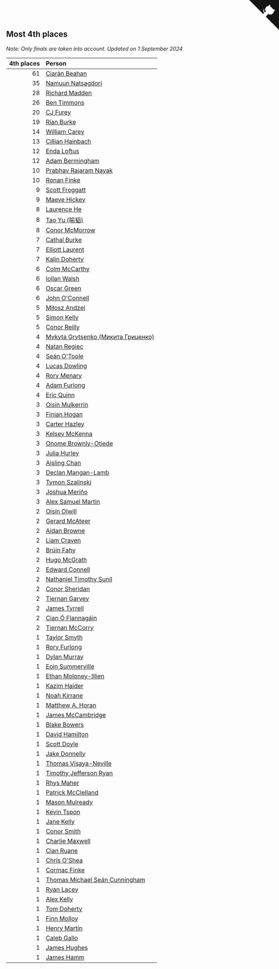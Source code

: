 ## Most 4th places

*Note: Only finals are taken into account.*
*Updated on  1 September 2024*

| 4th places | Person |
| ---: | :--- |
| 61 | [Ciarán Beahan](https://www.worldcubeassociation.org/persons/2012BEAH01) |
| 35 | [Namuun Natsagdorj](https://www.worldcubeassociation.org/persons/2019NATS02) |
| 28 | [Richard Madden](https://www.worldcubeassociation.org/persons/2017MADD04) |
| 26 | [Ben Timmons](https://www.worldcubeassociation.org/persons/2017TIMM01) |
| 20 | [CJ Furey](https://www.worldcubeassociation.org/persons/2022FURE01) |
| 19 | [Rían Burke](https://www.worldcubeassociation.org/persons/2019BURK05) |
| 14 | [William Carey](https://www.worldcubeassociation.org/persons/2019CARE02) |
| 13 | [Cillian Hainbach](https://www.worldcubeassociation.org/persons/2022HAIN04) |
| 12 | [Enda Loftus](https://www.worldcubeassociation.org/persons/2021LOFT01) |
| 12 | [Adam Bermingham](https://www.worldcubeassociation.org/persons/2020BERM02) |
| 10 | [Prabhav Rajaram Nayak](https://www.worldcubeassociation.org/persons/2019NAYA01) |
| 10 | [Ronan Finke](https://www.worldcubeassociation.org/persons/2021FINK02) |
| 9 | [Scott Froggatt](https://www.worldcubeassociation.org/persons/2019FROG01) |
| 9 | [Maeve Hickey](https://www.worldcubeassociation.org/persons/2017HICK06) |
| 8 | [Laurence He](https://www.worldcubeassociation.org/persons/2017HELO01) |
| 8 | [Tao Yu (喻韬)](https://www.worldcubeassociation.org/persons/2012YUTA01) |
| 8 | [Conor McMorrow](https://www.worldcubeassociation.org/persons/2019MCMO01) |
| 7 | [Cathal Burke](https://www.worldcubeassociation.org/persons/2021BURK03) |
| 7 | [Elliott Laurent](https://www.worldcubeassociation.org/persons/2022LAUR09) |
| 7 | [Kalin Doherty](https://www.worldcubeassociation.org/persons/2021DOHE02) |
| 6 | [Colm McCarthy](https://www.worldcubeassociation.org/persons/2018MCCA02) |
| 6 | [Iollan Walsh](https://www.worldcubeassociation.org/persons/2021WALS03) |
| 6 | [Oscar Green](https://www.worldcubeassociation.org/persons/2022GREE14) |
| 6 | [John O'Connell](https://www.worldcubeassociation.org/persons/2015OCON03) |
| 5 | [Miłosz Andzel](https://www.worldcubeassociation.org/persons/2022ANDZ01) |
| 5 | [Simon Kelly](https://www.worldcubeassociation.org/persons/2017KELL08) |
| 5 | [Conor Reilly](https://www.worldcubeassociation.org/persons/2022REIL01) |
| 4 | [Mykyta Grytsenko (Микита Гриценко)](https://www.worldcubeassociation.org/persons/2018GRYT01) |
| 4 | [Natan Regiec](https://www.worldcubeassociation.org/persons/2022REGI03) |
| 4 | [Seán O'Toole](https://www.worldcubeassociation.org/persons/2017OTOO03) |
| 4 | [Lucas Dowling](https://www.worldcubeassociation.org/persons/2023DOWL01) |
| 4 | [Rory Menary](https://www.worldcubeassociation.org/persons/2022MENA01) |
| 4 | [Adam Furlong](https://www.worldcubeassociation.org/persons/2019FURL04) |
| 4 | [Eric Quinn](https://www.worldcubeassociation.org/persons/2019QUIN11) |
| 3 | [Oisín Mulkerrin](https://www.worldcubeassociation.org/persons/2023MULK01) |
| 3 | [Finian Hogan](https://www.worldcubeassociation.org/persons/2022HOGA01) |
| 3 | [Carter Hazley](https://www.worldcubeassociation.org/persons/2022HAZL01) |
| 3 | [Kelsey McKenna](https://www.worldcubeassociation.org/persons/2012MCKE01) |
| 3 | [Onome Brownly-Otiede](https://www.worldcubeassociation.org/persons/2023BROW36) |
| 3 | [Julia Hurley](https://www.worldcubeassociation.org/persons/2022HURL02) |
| 3 | [Aisling Chan](https://www.worldcubeassociation.org/persons/2014CHAN05) |
| 3 | [Declan Mangan-Lamb](https://www.worldcubeassociation.org/persons/2023MANG02) |
| 3 | [Tymon Szalinski](https://www.worldcubeassociation.org/persons/2021SZAL01) |
| 3 | [Joshua Meriño](https://www.worldcubeassociation.org/persons/2014MERI01) |
| 3 | [Alex Samuel Martin](https://www.worldcubeassociation.org/persons/2023MARA10) |
| 2 | [Oisín Olwill](https://www.worldcubeassociation.org/persons/2023OLWI01) |
| 2 | [Gerard McAteer](https://www.worldcubeassociation.org/persons/2016MCAT01) |
| 2 | [Aidan Browne](https://www.worldcubeassociation.org/persons/2019BROW10) |
| 2 | [Liam Craven](https://www.worldcubeassociation.org/persons/2017CRAV01) |
| 2 | [Brúin Fahy](https://www.worldcubeassociation.org/persons/2022FAHY01) |
| 2 | [Hugo McGrath](https://www.worldcubeassociation.org/persons/2022MCGR02) |
| 2 | [Edward Connell](https://www.worldcubeassociation.org/persons/2018CONN04) |
| 2 | [Nathaniel Timothy Sunil](https://www.worldcubeassociation.org/persons/2022SUNI01) |
| 2 | [Conor Sheridan](https://www.worldcubeassociation.org/persons/2012SHER01) |
| 2 | [Tiernan Garvey](https://www.worldcubeassociation.org/persons/2022GARV01) |
| 2 | [James Tyrrell](https://www.worldcubeassociation.org/persons/2019TYRR01) |
| 2 | [Cian Ó Flannagáin](https://www.worldcubeassociation.org/persons/2021OFLA01) |
| 2 | [Tiernan McCorry](https://www.worldcubeassociation.org/persons/2022MCCO09) |
| 1 | [Taylor Smyth](https://www.worldcubeassociation.org/persons/2019SMYT02) |
| 1 | [Rory Furlong](https://www.worldcubeassociation.org/persons/2022FURL01) |
| 1 | [Dylan Murray](https://www.worldcubeassociation.org/persons/2021MURR02) |
| 1 | [Eoin Summerville](https://www.worldcubeassociation.org/persons/2016SUMM02) |
| 1 | [Ethan Moloney-Illien](https://www.worldcubeassociation.org/persons/2019MOLO02) |
| 1 | [Kazim Haider](https://www.worldcubeassociation.org/persons/2019HAID03) |
| 1 | [Noah Kirrane](https://www.worldcubeassociation.org/persons/2022KIRR02) |
| 1 | [Matthew A. Horan](https://www.worldcubeassociation.org/persons/2017HORA02) |
| 1 | [James McCambridge](https://www.worldcubeassociation.org/persons/2019MCCA09) |
| 1 | [Blake Bowers](https://www.worldcubeassociation.org/persons/2010BOWE01) |
| 1 | [David Hamilton](https://www.worldcubeassociation.org/persons/2011HAMI02) |
| 1 | [Scott Doyle](https://www.worldcubeassociation.org/persons/2015DOYL04) |
| 1 | [Jake Donnelly](https://www.worldcubeassociation.org/persons/2015DONN01) |
| 1 | [Thomas Visaya-Neville](https://www.worldcubeassociation.org/persons/2014VISA01) |
| 1 | [Timothy Jefferson Ryan](https://www.worldcubeassociation.org/persons/2018RYAN04) |
| 1 | [Rhys Maher](https://www.worldcubeassociation.org/persons/2022MAHE05) |
| 1 | [Patrick McClelland](https://www.worldcubeassociation.org/persons/2022MCCL01) |
| 1 | [Mason Mulready](https://www.worldcubeassociation.org/persons/2021MULR01) |
| 1 | [Kevin Tspon](https://www.worldcubeassociation.org/persons/2021TSPO01) |
| 1 | [Jane Kelly](https://www.worldcubeassociation.org/persons/2023KELL23) |
| 1 | [Conor Smith](https://www.worldcubeassociation.org/persons/2018SMIT37) |
| 1 | [Charlie Maxwell](https://www.worldcubeassociation.org/persons/2022MAXW02) |
| 1 | [Cian Ruane](https://www.worldcubeassociation.org/persons/2013RUAN01) |
| 1 | [Chris O'Shea](https://www.worldcubeassociation.org/persons/2022OSHE02) |
| 1 | [Cormac Finke](https://www.worldcubeassociation.org/persons/2021FINK01) |
| 1 | [Thomas Michael Seán Cunningham](https://www.worldcubeassociation.org/persons/2022CUNN04) |
| 1 | [Ryan Lacey](https://www.worldcubeassociation.org/persons/2013LACE02) |
| 1 | [Alex Kelly](https://www.worldcubeassociation.org/persons/2022KELL03) |
| 1 | [Tom Doherty](https://www.worldcubeassociation.org/persons/2017DOHE01) |
| 1 | [Finn Molloy](https://www.worldcubeassociation.org/persons/2022MOLL03) |
| 1 | [Henry Martin](https://www.worldcubeassociation.org/persons/2024MART15) |
| 1 | [Caleb Gallo](https://www.worldcubeassociation.org/persons/2023GALL25) |
| 1 | [James Hughes](https://www.worldcubeassociation.org/persons/2022HUGH08) |
| 1 | [James Hamm](https://www.worldcubeassociation.org/persons/2012HAMM01) |


<a href="https://github.com/simonkellly/wca_statistics_ireland" class="github-corner" aria-label="View source on Github"><svg width="80" height="80" viewBox="0 0 250 250" style="fill:#151513; color:#fff; position: absolute; top: 0; border: 0; right: 0;" aria-hidden="true"><path d="M0,0 L115,115 L130,115 L142,142 L250,250 L250,0 Z"></path><path d="M128.3,109.0 C113.8,99.7 119.0,89.6 119.0,89.6 C122.0,82.7 120.5,78.6 120.5,78.6 C119.2,72.0 123.4,76.3 123.4,76.3 C127.3,80.9 125.5,87.3 125.5,87.3 C122.9,97.6 130.6,101.9 134.4,103.2" fill="currentColor" style="transform-origin: 130px 106px;" class="octo-arm"></path><path d="M115.0,115.0 C114.9,115.1 118.7,116.5 119.8,115.4 L133.7,101.6 C136.9,99.2 139.9,98.4 142.2,98.6 C133.8,88.0 127.5,74.4 143.8,58.0 C148.5,53.4 154.0,51.2 159.7,51.0 C160.3,49.4 163.2,43.6 171.4,40.1 C171.4,40.1 176.1,42.5 178.8,56.2 C183.1,58.6 187.2,61.8 190.9,65.4 C194.5,69.0 197.7,73.2 200.1,77.6 C213.8,80.2 216.3,84.9 216.3,84.9 C212.7,93.1 206.9,96.0 205.4,96.6 C205.1,102.4 203.0,107.8 198.3,112.5 C181.9,128.9 168.3,122.5 157.7,114.1 C157.9,116.9 156.7,120.9 152.7,124.9 L141.0,136.5 C139.8,137.7 141.6,141.9 141.8,141.8 Z" fill="currentColor" class="octo-body"></path></svg></a><style>.github-corner:hover .octo-arm{animation:octocat-wave 560ms ease-in-out}@keyframes octocat-wave{0%,100%{transform:rotate(0)}20%,60%{transform:rotate(-25deg)}40%,80%{transform:rotate(10deg)}}@media (max-width:500px){.github-corner:hover .octo-arm{animation:none}.github-corner .octo-arm{animation:octocat-wave 560ms ease-in-out}}</style>
